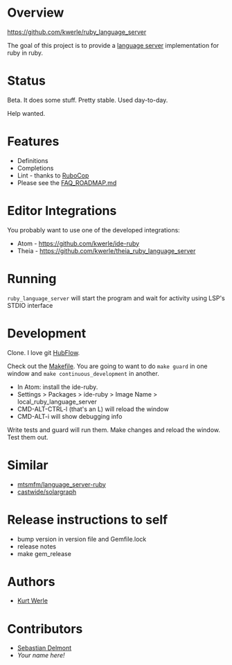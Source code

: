 # Overview

https://github.com/kwerle/ruby_language_server

The goal of this project is to provide a [language server](https://microsoft.github.io/language-server-protocol/) implementation for ruby in ruby.

# Status

Beta.  It does some stuff.  Pretty stable.  Used day-to-day.

Help wanted.

# Features

* Definitions
* Completions
* Lint - thanks to [RuboCop](https://github.com/bbatsov/rubocop)
* Please see the [FAQ_ROADMAP.md](./FAQ_ROADMAP.md)

# Editor Integrations

You probably want to use one of the developed integrations:
* Atom - https://github.com/kwerle/ide-ruby
* Theia - https://github.com/kwerle/theia_ruby_language_server

# Running

`ruby_language_server` will start the program and wait for activity using LSP's STDIO interface

# Development

Clone.  I love git [HubFlow](https://datasift.github.io/gitflow/).

Check out the [Makefile](Makefile).  You are going to want to do
`make guard` in one window and `make continuous_development` in another.

* In Atom: install the ide-ruby.  
* Settings > Packages > ide-ruby > Image Name > local_ruby_language_server
* CMD-ALT-CTRL-l (that's an L) will reload the window
* CMD-ALT-i will show debugging info

Write tests and guard will run them.  Make changes and reload the window.  Test them out.

# Similar

* [mtsmfm/language_server-ruby](https://github.com/mtsmfm/language_server-ruby)
* [castwide/solargraph](https://github.com/castwide/solargraph)

# Release instructions to self

* bump version in version file and Gemfile.lock
* release notes
* make gem_release

# Authors

* [Kurt Werle](kurt@CircleW.org)

# Contributors

* [Sebastian Delmont](sd@notso.net)
* *Your name here!*
